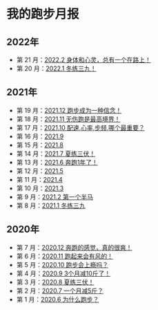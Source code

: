 
# 我的跑步月报

## 2022年
- 第 21 月：[2022.2 身体和心灵，总有一个在路上！](./sport/month-202202.md)
- 第 20 月：[2022.1 冬练三九！](./sport/月报_202201.md)

## 2021年
- 第 19 月：[2021.12 跑步成为一种信念！](./sport/月报_202112.md)
- 第 18 月：[2021.11 无伤跑是最高境界！](./sport/月报_202111.md)
- 第 17 月：[2021.10 配速,心率,步频,哪个最重要？](./sport/月报_202110.md)
- 第 16 月：[2021.9 ](./sport/月报_202109.md)
- 第 15 月：[2021.8 ](./sport/月报_202108.md)
- 第 14 月：[2021.7 夏练三伏！](./sport/月报_202107.md)
- 第 13 月：[2021.6 奔跑1年了！](./sport/月报_202106.md)
- 第 12 月：[2021.5 ](./sport/月报_202105.md)
- 第 11 月：[2021.4 ](./sport/月报_202104.md)
- 第 10 月：[2021.3 ](./sport/月报_202103.md)
- 第 9 月：[2021.2 第一个半马](./sport/月报_202102.md)
- 第 8 月：[2021.1 冬练三九](./sport/月报_202101.md)

## 2020年
- 第 7 月：[2020.12 奔跑的感觉，真的很爽！](./sport/月报_202012.md)
- 第 6 月：[2020.11 跑起来会有风的！](./sport/月报_202011.md)
- 第 5 月：[2020.10 跑步会上瘾吗？](./sport/月报_202010.md)
- 第 4 月：[2020.9 3个月减10斤了！](./sport/月报_202009.md)
- 第 3 月：[2020.8 夏练三伏！](./sport/月报_202008.md)
- 第 2 月：[2020.7 一个月减5斤？](./sport/月报_202007.md)
- 第 1 月：[2020.6 为什么跑步？](./sport/月报_202006.md)


